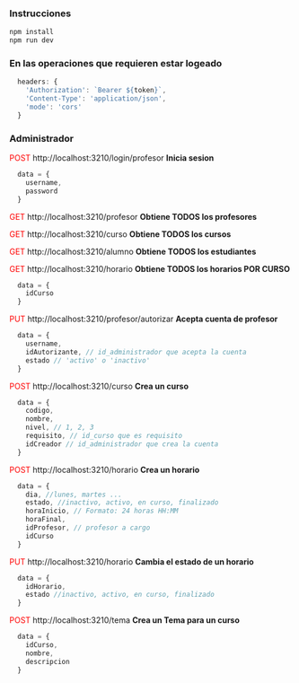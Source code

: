 ### Instrucciones
```bash
npm install
npm run dev
```

### En las operaciones que requieren estar logeado
```js
  headers: {
    'Authorization': `Bearer ${token}`,
    'Content-Type': 'application/json',
    'mode': 'cors'
  }
```

### Administrador

<span style="color:red">POST</span> http://localhost:3210/login/profesor **Inicia sesion**

```javascript
  data = {
    username, 
    password
  }
```

<span style="color:red">GET</span> http://localhost:3210/profesor **Obtiene TODOS los profesores**

<span style="color:red">GET</span> http://localhost:3210/curso **Obtiene TODOS los cursos**

<span style="color:red">GET</span> http://localhost:3210/alumno **Obtiene TODOS los estudiantes**

<span style="color:red">GET</span> http://localhost:3210/horario **Obtiene TODOS los horarios POR CURSO**

```javascript
  data = {
    idCurso
  }
```

<span style="color:red">PUT</span> http://localhost:3210/profesor/autorizar **Acepta cuenta de profesor**

```javascript
  data = {
    username, 
    idAutorizante, // id_administrador que acepta la cuenta
    estado // 'activo' o 'inactivo'
  }
```

<span style="color:red">POST</span> http://localhost:3210/curso **Crea un curso**

```javascript
  data = {
    codigo, 
    nombre, 
    nivel, // 1, 2, 3
    requisito, // id_curso que es requisito
    idCreador // id_administrador que crea la cuenta
  }
```

<span style="color:red">POST</span> http://localhost:3210/horario **Crea un horario**

```javascript
  data = {
    dia, //lunes, martes ...
    estado, //inactivo, activo, en curso, finalizado
    horaInicio, // Formato: 24 horas HH:MM
    horaFinal,
    idProfesor, // profesor a cargo
    idCurso 
  }
```

<span style="color:red">PUT</span> http://localhost:3210/horario **Cambia el estado de un horario**

```javascript
  data = {
    idHorario,
    estado //inactivo, activo, en curso, finalizado
  }
```

<span style="color:red">POST</span> http://localhost:3210/tema **Crea un Tema para un curso**

```javascript
  data = {
    idCurso,
    nombre,
    descripcion
  }
```